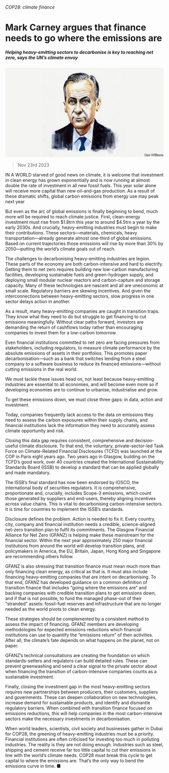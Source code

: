 ###### COP28: climate finance

# Mark Carney argues that finance needs to go where the emissions are 

##### Helping heavy-emitting sectors to decarbonise is key to reaching net zero, says the UN’s climate envoy 

![image](images/20231118_BID002.jpg) 

> Nov 23rd 2023 

IN A WORLD starved of good news on climate, it is welcome that investment in clean energy has grown exponentially and is now running at almost double the rate of investment in all new fossil fuels. This year solar alone will receive more capital than new oil-and-gas production. As a result of these dramatic shifts, global carbon emissions from energy use may peak next year

But even as the arc of global emissions is finally beginning to bend, much more will be required to reach climate justice. First, clean-energy investment must rise from $1.8trn this year to around $4.5trn a year by the early 2030s. And crucially, heavy-emitting industries must begin to make their contributions. These sectors—materials, chemicals, heavy transportation—already generate almost one-third of global emissions. Based on current trajectories those emissions will rise by more than 30% by 2050—putting the world’s climate goals out of reach.

The challenges to decarbonising heavy-emitting industries are legion. These parts of the economy are both carbon-intensive and hard to electrify. Getting them to net zero requires building new low-carbon manufacturing facilities, developing sustainable fuels and green-hydrogen supply, and deploying small modular nuclear reactors and carbon-capture and storage capacity. Many of these technologies are nascent and all are uneconomic at small scale. Regulatory barriers are skewing incentives. And given the interconnections between heavy-emitting sectors, slow progress in one sector delays action in another.

As a result, many heavy-emitting companies are caught in transition traps. They know what they need to do but struggle to get financing to cut emissions meaningfully. Without clear paths forward, investors are demanding the return of cashflows today rather than encouraging companies to invest them for a low-carbon tomorrow. 

Even financial institutions committed to net zero are facing pressures from stakeholders, including regulators, to measure climate performance by the absolute emissions of assets in their portfolios. This promotes paper decarbonisation—such as a bank that switches lending from a steel company to a software business to reduce its financed emissions—without cutting emissions in the real world.

We must tackle these issues head on, not least because heavy-emitting industries are essential to all economies, and will become even more so if developing economies are to continue to urbanise, industrialise and grow. 

To get these emissions down, we must close three gaps: in data, action and investment.

Today, companies frequently lack access to the data on emissions they need to assess the carbon exposures within their supply chains, and financial institutions lack the information they need to accurately assess climate opportunity and risk. 

Closing this data gap requires consistent, comprehensive and decision-useful climate disclosure. To that end, the voluntary, private-sector-led Task Force on Climate-Related Financial Disclosures (TCFD) was launched at the COP in Paris eight years ago. Two years ago in Glasgow, building on the TCFD’s good work, over 40 countries created the International Sustainability Standards Board (ISSB) to develop a standard that can be applied globally and made mandatory. 

The ISSB’s final standard has now been endorsed by IOSCO, the international body of securities regulators. It is comprehensive, proportionate and, crucially, includes Scope-3 emissions, which count those generated by suppliers and end-users, thereby aligning incentives across value chains. This is vital to decarbonising carbon-intensive sectors. It is time for countries to implement the ISSB’s standards.

Disclosure defines the problem. Action is needed to fix it. Every country, city, company and financial institution needs a credible, science-aligned net-zero transition plan to fulfil its commitments. The Glasgow Financial Alliance for Net Zero (GFANZ) is helping make these mainstream for the financial sector. Within the next year approximately 250 major financial institutions from around the world will develop transition plans, and policymakers in America, the EU, Britain, Japan, Hong Kong and Singapore are recommending others follow.

GFANZ is also stressing that transition finance must mean much more than only financing clean energy, as critical as that is. It must also include financing heavy-emitting companies that are intent on decarbonising. To that end, GFANZ has developed guidance on a common definition of transition finance that includes “going where the emissions are” and backing companies with credible transition plans to get emissions down, and if that is not possible, to fund the managed phase-out of their “stranded” assets: fossil-fuel reserves and infrastructure that are no longer needed as the world pivots to clean energy.

These strategies should be complemented by a consistent method to assess the impact of financing. GFANZ members are developing methodologies for expected emissions reductions which financial institutions can use to quantify the “emissions return” of their activities. After all, the climate’s fate depends on what happens on the planet, not on paper.

GFANZ’s technical consultations are creating the foundation on which standards-setters and regulators can build detailed rules. These can prevent greenwashing and send a clear signal to the private sector about when financing the transition of carbon-intensive companies counts as a sustainable investment. 

Finally, closing the investment gap in the most heavy-emitting sectors requires new partnerships between producers, their customers, suppliers and governments. These can deepen collaboration on new technologies, increase demand for sustainable products, and identify and dismantle regulatory barriers. When combined with transition finance focused on emissions reductions, this will help companies in the most carbon-intensive sectors make the necessary investments in decarbonisation. 

When world leaders, scientists, civil society and businesses gather in Dubai for COP28, the greening of heavy-emitting industries must be a priority. Financial institutions are often criticised for investing too much in polluting industries. The reality is they are not doing enough. Industries such as steel, shipping and cement receive far too little capital to cut their emissions in line with the world’s climate needs. COP28 must break this cycle to get capital to where the emissions are. That’s the only way to bend the emissions curve in time. ■


